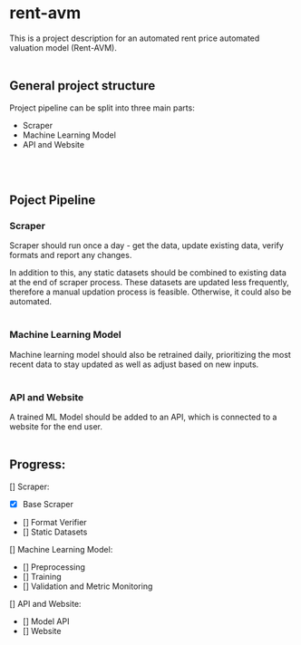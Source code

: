 # rent-avm

This is a project description for an automated rent price automated valuation model (Rent-AVM).
<br><br/>

## General project structure

Project pipeline can be split into three main parts:
  * Scraper
  * Machine Learning Model
  * API and Website
  
<br><br/>
  
## Poject Pipeline
### Scraper
Scraper should run once a day - get the data, update existing data, verify formats and report any changes.

In addition to this, any static datasets should be combined to existing data at the end of scraper process. These datasets are updated less frequently, therefore a manual updation process is feasible. Otherwise, it could also be automated.
<br><br/>

### Machine Learning Model
Machine learning model should also be retrained daily, prioritizing the most recent data to stay updated as well as adjust based on new inputs.
<br><br/>

### API and Website
A trained ML Model should be added to an API, which is connected to a website for the end user.
<br><br/>

## Progress:

[] Scraper:
 * [x] Base Scraper
 * [] Format Verifier
 * [] Static Datasets

[] Machine Learning Model:
 * [] Preprocessing
 * [] Training
 * [] Validation and Metric Monitoring
  
[] API and Website:
 * [] Model API
 * [] Website
  
  
